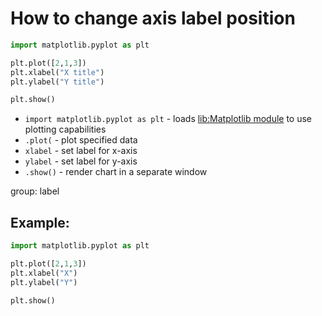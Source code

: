 # How to change axis label position

```python
import matplotlib.pyplot as plt

plt.plot([2,1,3])
plt.xlabel("X title")
plt.ylabel("Y title")

plt.show()
```

- `import matplotlib.pyplot as plt` - loads [lib:Matplotlib module](python-matplotlib/how-to-install-matplotlib-python-lib-in-ubuntu-ubuntuversion) to use plotting capabilities
- `.plot(` - plot specified data
- `xlabel` - set label for x-axis
- `ylabel` - set label for y-axis
- `.show()` - render chart in a separate window

group: label

## Example: 
```python
import matplotlib.pyplot as plt

plt.plot([2,1,3])
plt.xlabel("X")
plt.ylabel("Y")

plt.show()
```

